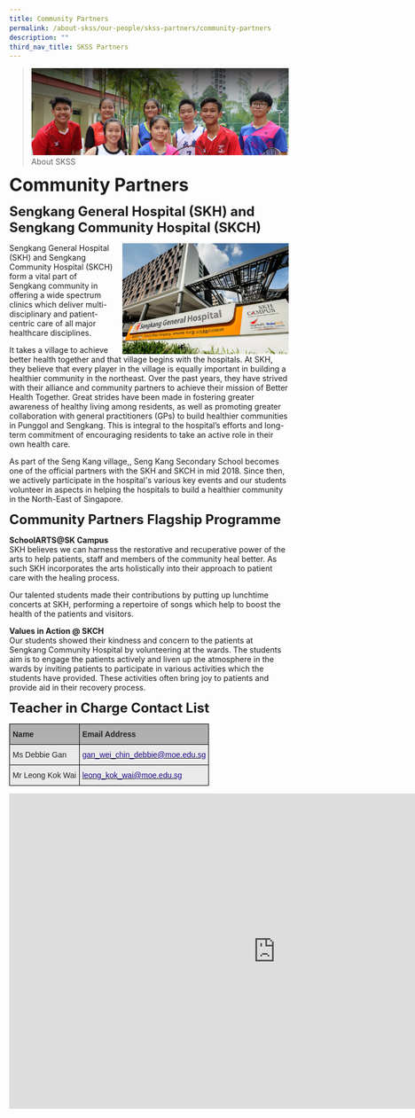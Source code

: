 ```yaml
---
title: Community Partners
permalink: /about-skss/our-people/skss-partners/community-partners
description: ""
third_nav_title: SKSS Partners
---
```

>![](/images/About%20us.jpg)
>About SKSS

**<font size="6">Community Partners</font>**

**<font size="5">Sengkang General Hospital (SKH) and Sengkang Community Hospital (SKCH)</font>**

<img align="right" style="width:300px;height:200px;margin-left:15px;" src="/images/ABOUT%20SKSS/SKH-SKCH.png">

Sengkang General Hospital (SKH) and Sengkang Community Hospital (SKCH) form a vital part of Sengkang community in offering a wide spectrum clinics which deliver multi-disciplinary and patient-centric care of all major healthcare disciplines.&nbsp;  

It takes a village to achieve better health together and that village begins with the hospitals. At SKH, they believe that every player in the village is equally important in building a healthier community in the northeast. Over the past years, they have strived with their alliance and community partners to achieve their mission of Better Health Together. Great strides have been made in fostering greater awareness of healthy living among residents, as well as promoting greater collaboration with general practitioners (GPs) to build healthier communities in Punggol and Sengkang. This is integral to the hospital’s efforts and long-term commitment of encouraging residents to take an active role in their own health care.

  

As part of the Seng Kang village,, Seng Kang Secondary School becomes one of the official partners with the SKH and SKCH in mid 2018. Since then, we actively participate in the hospital's various key events and our students volunteer in aspects in helping the hospitals to build a healthier community in the North-East of Singapore.

**<font size="5">Community Partners Flagship Programme</font>**


**SchoolARTS@SK Campus**<br>
SKH believes we can harness the restorative and recuperative power of the arts to help patients, staff and members of the community heal better. As such SKH incorporates the arts holistically into their approach to patient care with the healing process.

Our talented students made their contributions by putting up lunchtime concerts at SKH, performing a repertoire of songs which help to boost the health of the patients and visitors.

  

**Values in Action @ SKCH**<br>
Our students showed their kindness and concern to the patients at Sengkang Community Hospital by volunteering at the wards. The students aim is to engage the patients actively and liven up the atmosphere in the wards by inviting patients to participate in various activities which the students have provided. These activities often bring joy to patients and provide aid in their recovery process.

**<font size="5">Teacher in Charge Contact List</font>**
<table class="tg" style="border-collapse:collapse;border-spacing:0"><thead><tr><th style="background-color:#B0B0B0;border-color:black;border-style:solid;border-width:1px;color:#222;font-family:Arial, sans-serif;font-size:14px;font-weight:bold;overflow:hidden;padding:10px 5px;text-align:left;vertical-align:middle;word-break:normal"><span style="color:#222;background-color:#B0B0B0">Name</span></th><th style="background-color:#B0B0B0;border-color:black;border-style:solid;border-width:1px;color:#222;font-family:Arial, sans-serif;font-size:14px;font-weight:bold;overflow:hidden;padding:10px 5px;text-align:left;vertical-align:middle;word-break:normal"><span style="color:#222;background-color:#B0B0B0">Email Address</span></th></tr></thead><tbody><tr><td style="background-color:#EAEAEA;border-color:black;border-style:solid;border-width:1px;color:#222;font-family:Arial, sans-serif;font-size:14px;overflow:hidden;padding:10px 5px;text-align:left;vertical-align:middle;word-break:normal"><span style="color:#222;background-color:#EAEAEA">Ms Debbie Gan</span></td><td style="background-color:#EAEAEA;border-color:black;border-style:solid;border-width:1px;color:#21088A;font-family:Arial, sans-serif;font-size:14px;overflow:hidden;padding:10px 5px;text-align:left;vertical-align:top;word-break:normal"><a href="mailto:gan_wei_chin_debbie@moe.edu.sg"><span style="text-decoration:none;color:#21088A">gan_wei_chin_debbie@moe.edu.sg</span></a></td></tr><tr><td style="background-color:#EAEAEA;border-color:black;border-style:solid;border-width:1px;color:#222;font-family:Arial, sans-serif;font-size:14px;overflow:hidden;padding:10px 5px;text-align:left;vertical-align:middle;word-break:normal"><span style="color:#222;background-color:#EAEAEA">Mr Leong Kok Wai</span></td><td style="background-color:#EAEAEA;border-color:black;border-style:solid;border-width:1px;color:#21088A;font-family:Arial, sans-serif;font-size:14px;overflow:hidden;padding:10px 5px;text-align:left;vertical-align:top;word-break:normal"><a href="mailto:leong_kok_wai@moe.edu.sg"><span style="text-decoration:none;color:#21088A">leong_kok_wai@moe.edu.sg</span></a></td></tr></tbody></table>

<iframe allowfullscreen="true" height="569" width="960" frameborder="0" src="https://docs.google.com/presentation/d/e/2PACX-1vTm8QTa7ma5wNzjKqglQW61ku1puF6ck9GbvJIfMQc9FwqyOVP39zftUr1XCpgU3FzIp_SfvJkXtjB2/embed?start=true&amp;loop=true&amp;delayms=5000"></iframe>